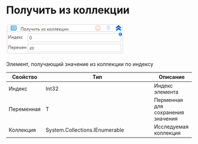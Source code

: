 # Получить из коллекции

![](<../../../../.gitbook/assets/image (511).png>)

Элемент, получающий значение из коллекции по индексу

<table><thead><tr><th>Свойство</th><th width="280.3333333333333">Тип</th><th>Описание</th></tr></thead><tbody><tr><td>Индекс</td><td>Int32</td><td>Индекс элемента</td></tr><tr><td>Переменная</td><td>T</td><td>Перменная для сохранения значения</td></tr><tr><td>Коллекция</td><td>System.Collections.IEnumerable</td><td>Исследуемая коллекция</td></tr></tbody></table>
